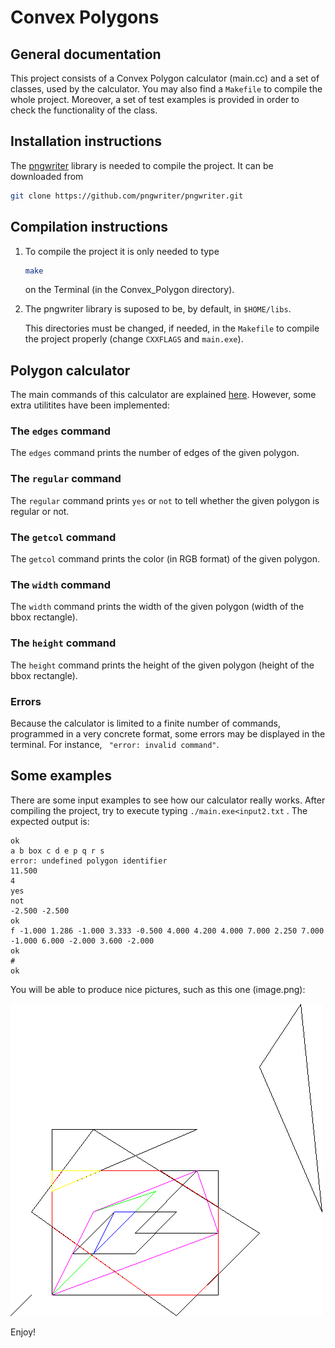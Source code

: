 # Convex Polygons



## General documentation

This project consists of a Convex Polygon calculator (main.cc) and a set of classes, used by the calculator. You may also find a `Makefile` to compile the whole project. Moreover, a set of test examples is provided in order to check the functionality of the class.



## Installation instructions

The [pngwriter](https://github.com/pngwriter/pngwriter) library is needed to compile the project. It can be downloaded from

```bash
git clone https://github.com/pngwriter/pngwriter.git
```



## Compilation instructions

1. To compile the project it is only needed to type

   ```bash
   make
   ```

    on the Terminal (in the Convex_Polygon directory).

2. The pngwriter library is suposed to be, by default, in `$HOME/libs​`.

   This directories must be changed, if needed, in the `Makefile` to compile the project properly (change `CXXFLAGS` and `main.exe`).



## Polygon calculator

The main commands of this calculator are explained [here](https://github.com/jordi-petit/ap2-poligons-2019). However, some extra utilitites have been implemented:

### The `edges` command

The `edges` command prints the number of edges of the given polygon.

### The `regular` command

The `regular` command prints `yes` or  `not` to tell whether the given polygon is regular or not.

### The `getcol` command

The `getcol` command prints the color (in RGB format) of the given polygon.

### The `width` command

The `width` command prints the width of the given polygon (width of the bbox rectangle).

### The `height` command

The `height` command prints the height of the given polygon (height of the bbox rectangle).



### Errors

Because the calculator is limited to a finite number of commands, programmed in a very concrete format,  some errors may be displayed in the terminal. For instance, ``` "error: invalid command"```. 



## Some examples

There are some input examples to see how our calculator really works. After compiling the project, try to execute typing ```./main.exe<input2.txt``` . The expected output is:

```text
ok
a b box c d e p q r s 
error: undefined polygon identifier
11.500
4
yes
not
-2.500 -2.500
ok
f -1.000 1.286 -1.000 3.333 -0.500 4.000 4.200 4.000 7.000 2.250 7.000 -1.000 6.000 -2.000 3.600 -2.000
ok
#
ok
```

You will be able to produce nice pictures, such as this one (image.png):

![](image.png)

Enjoy!




